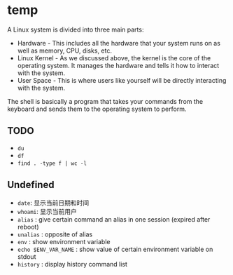 # temp
A Linux system is divided into three main parts:

-   Hardware - This includes all the hardware that your system runs on as well as memory, CPU, disks, etc.
-   Linux Kernel - As we discussed above, the kernel is the core of the operating system. It manages the hardware and tells it how to interact with the system.
-   User Space - This is where users like yourself will be directly interacting with the system.

The shell is basically a program that takes your commands from the keyboard and sends them to the operating system to perform.

## TODO
* `du`
* `df`
* `find . -type f | wc -l`

## Undefined
* `date`: 显示当前日期和时间
* `whoami`: 显示当前用户
* `alias` : give certain command an alias in one session (expired after reboot)
* `unalias` : opposite of alias
* `env` : show environment variable
* `echo $ENV_VAR_NAME` : show value of certain environment variable on stdout
* `history` : display history command list
<!--stackedit_data:
eyJoaXN0b3J5IjpbMTY0OTUxNjE2NiwtMTIyMDczNzczMSwzNz
MzNTQxMjldfQ==
-->